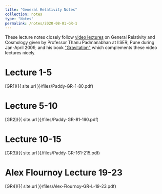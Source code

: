 ```yaml
---
title: "General Relativity Notes"
collection: notes
type: "Notes"
permalink: /notes/2020-08-01-GR-1
---
```



These lecture notes closely follow [video lectures](https://youtube.com/playlist?list=PLfrsXbPUIUSB6xoXyIvVEHYiG-hVmJhHf) on General Relativity and Cosmology given by Professor Thanu Padmanabhan at IISER, Pune during Jan-April 2009, and his book ["Gravitation"](https://www.cambridge.org/core/books/gravitation/AE442EE4214091F5DB46499ECAD69E32) which complements these video lectures nicely. 

Lecture 1-5
======
[GR1]({{ site.url }}/files/Paddy-GR-1-80.pdf)


Lecture 5-10
======
[GR2]({{ site.url }}/files/Paddy-GR-81-160.pdf)


Lecture 10-15
======
[GR3]({{ site.url }}/files/Paddy-GR-161-215.pdf)


Alex Flournoy Lecture 19-23
======
[GR4]({{ site.url }}/files/Alex-Flournoy-GR-L-19-23.pdf)






